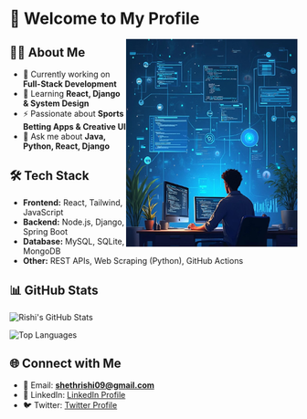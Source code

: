 # 🚀 Welcome to My Profile  

<img align="right" alt="Rishi Illustration" width="300" src="https://raw.githubusercontent.com/shethrishi09/shethrishi09/main/abb533741bcd9b568b61308b20d49673.jpg">

## 👨‍💻 About Me  
- 🔭 Currently working on **Full-Stack Development**  
- 🌱 Learning **React, Django & System Design**  
- ⚡ Passionate about **Sports Betting Apps & Creative UI**  
- 💬 Ask me about **Java, Python, React, Django**  

## 🛠️ Tech Stack  
- **Frontend:** React, Tailwind, JavaScript  
- **Backend:** Node.js, Django, Spring Boot  
- **Database:** MySQL, SQLite, MongoDB  
- **Other:** REST APIs, Web Scraping (Python), GitHub Actions  

## 📊 GitHub Stats  
![Rishi's GitHub Stats](https://github-readme-stats.vercel.app/api?username=shethrishi09&show_icons=true&theme=tokyonight)

![Top Languages](https://github-readme-stats.vercel.app/api/top-langs/?username=shethrishi09&layout=compact&theme=tokyonight)

## 🌐 Connect with Me  
- 📧 Email: **shethrishi09@gmail.com**  
- 💼 LinkedIn: [LinkedIn Profile](https://linkedin.com/in/shethrishi09)  
- 🐦 Twitter: [Twitter Profile](https://twitter.com/shethrishi09)  
